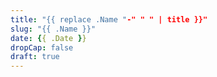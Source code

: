 ```yaml
---
title: "{{ replace .Name "-" " " | title }}"
slug: "{{ .Name }}"
date: {{ .Date }}
dropCap: false
draft: true
---
```


